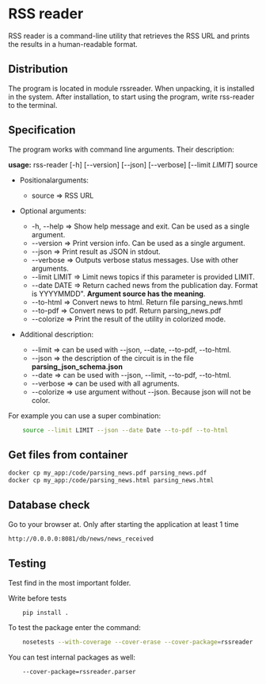 # RSS reader
RSS reader is a command-line utility that retrieves the RSS URL and prints the results in a human-readable format.

## Distribution
The program is located in module rssreader. When unpacking, it is installed in the system. After installation, to start using the program, write rss-reader to the terminal.

## Specification
The program works with command line arguments. Their description:

**usage:** rss-reader \[-h] \[--version] \[--json] \[--verbose] \[--limit *LIMIT*] source

+ Positionalarguments:
    + source => RSS URL

+ Optional arguments:
    + -h, --help => Show help message and exit. Сan be used as a single argument.
    + --version => Print version info. Сan be used as a single argument.
    + --json => Print result as JSON in stdout.
    + --verbose => Outputs verbose status messages. Use with other arguments.
    + --limit LIMIT => Limit news topics if this parameter is provided LIMIT.
    + --date DATE => Return cached news from the publication day. Format is YYYYMMDD". **Argument source has the meaning**.
    + --to-html => Convert news to html. Return file parsing_news.hmtl
    + --to-pdf => Convert news to pdf. Return parsing_news.pdf
    + --colorize => Print the result of the utility in colorized mode.

+ Additional description:
    + --limit => can be used with --json, --date, --to-pdf, --to-html.
    + --json => the description of the circuit is in the file **parsing_json_schema.json**
    + --date => can be used with --json, --limit, --to-pdf, --to-html.
    + --verbose => can be used with all agruments.
    + --colorize => use argument without --json. Because json will not be color.

For example you can use a super combination:
```bash
    source --limit LIMIT --json --date Date --to-pdf --to-html
```
## Get files from container

```bash
docker cp my_app:/code/parsing_news.pdf parsing_news.pdf
docker cp my_app:/code/parsing_news.html parsing_news.html
```

## Database check

Go to your browser at. Only after starting the application at least 1 time
```bash
http://0.0.0.0:8081/db/news/news_received
```

## Testing

Test find in the most important folder.

Write before tests
```bash
    pip install .
```
To test the package enter the command:
```bash
    nosetests --with-coverage --cover-erase --cover-package=rssreader
```
You can test internal packages as well: 
```bash
    --cover-package=rssreader.parser
```

